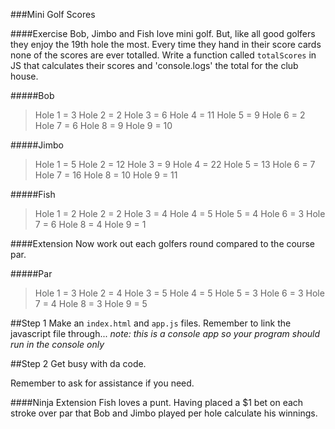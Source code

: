 ###Mini Golf Scores

####Exercise
Bob, Jimbo and Fish love mini golf. But, like all good golfers they enjoy the 19th hole the most. Every time they hand in their score cards none of the scores are ever totalled. Write a function called ```totalScores``` in JS that calculates their scores and 'console.logs' the total for the club house.

#####Bob
> Hole 1 = 3
> Hole 2 = 2
> Hole 3 = 6
> Hole 4 = 11
> Hole 5 = 9
> Hole 6 = 2
> Hole 7 = 6
> Hole 8 = 9
> Hole 9 = 10

#####Jimbo
> Hole 1 = 5
> Hole 2 = 12
> Hole 3 = 9
> Hole 4 = 22
> Hole 5 = 13
> Hole 6 = 7
> Hole 7 = 16
> Hole 8 = 10
> Hole 9 = 11

#####Fish
> Hole 1 = 2
> Hole 2 = 2
> Hole 3 = 4
> Hole 4 = 5
> Hole 5 = 4
> Hole 6 = 3
> Hole 7 = 6
> Hole 8 = 4
> Hole 9 = 1

####Extension
Now work out each golfers round compared to the course par.

#####Par
> Hole 1 = 3
> Hole 2 = 4
> Hole 3 = 5
> Hole 4 = 5
> Hole 5 = 3
> Hole 6 = 3
> Hole 7 = 4
> Hole 8 = 3
> Hole 9 = 5


##Step 1
Make an `index.html` and `app.js` files. Remember to link the javascript file through...
_note: this is a console app so your program should run in the console only_

##Step 2
Get busy with da code.

Remember to ask for assistance if you need.



####Ninja Extension
Fish loves a punt. Having placed a $1 bet on each stroke over par that Bob and Jimbo played per hole calculate his winnings.
